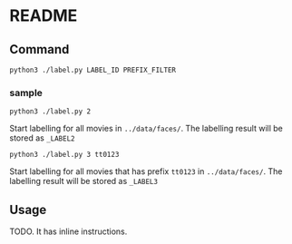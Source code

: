 # README

## Command
```
python3 ./label.py LABEL_ID PREFIX_FILTER
```
### sample
```
python3 ./label.py 2
```
Start labelling for all movies in `../data/faces/`. The labelling result will be stored as `_LABEL2`
```
python3 ./label.py 3 tt0123
```
Start labelling for all movies that has prefix `tt0123` in `../data/faces/`. The labelling result will be stored as `_LABEL3`

## Usage
TODO.
It has inline instructions.
